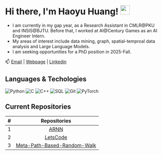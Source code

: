 # Hi there, I'm Haoyu Huang! <img src="https://raw.githubusercontent.com/MartinHeinz/MartinHeinz/master/wave.gif" width="30px">

- I am currently in my gap year, as a Research Assistant in CMLR@PKU and INSIS@BJTU. Before that, I worked at AI@Century Games as an AI Engineer Intern.
- My areas of interest include data mining, graph, spatial-temproal data analysis and Large Language Models.
- I am seeking opportunities for a PhD position in 2025-Fall.

📫 [Email](mailto:haoyuhuang@bjtu.edu.cn) | [Webpage](https://hhy-huang.github.io/) | [Linkedin](https://www.linkedin.com/in/%E6%B5%A9%E7%A6%B9-%E9%BB%84-68416b291/)

## Languages & Techologies

![Python](https://img.shields.io/badge/-Python-000?&logo=Python)
![C](https://img.shields.io/badge/-C-000?&logo=C)
![C++](https://img.shields.io/badge/-C++-000?&logo=c%2b%2b&logoColor=00599C)
![SQL](https://img.shields.io/badge/-SQL-000?&logo=MySQL)
![Git](https://img.shields.io/badge/-git-000?&logo=git)
![PyTorch](https://img.shields.io/badge/-PyTorch-000?&logo=PyTorch)

## Current Repositories

| # |                                                              Repositories                                                              |
| :-: | :------------------------------------------------------------------------------------------------------------------------------------: |
| 1 | [ARNN](https://github.com/hhy-huang/ARNN) |
| 2 | [LetsCode](https://github.com/hhy-huang/LetsCode?tab=readme-ov-file) |
| 3 | [Meta-Path-Based-Random-Walk](https://github.com/hhy-huang/Meta-Path-Based-Random-Walk) |
